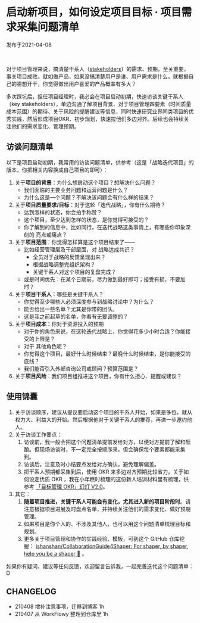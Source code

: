 

# 启动新项目，如何设定项目目标 · 项目需求采集问题清单

发布于2021-04-08 

<br>

对于项目管理来说，搞清楚干系人（[stakeholders](https://opentextbc.ca/projectmanagement/chapter/chapter-5-project-stakeholders-project-management/)）的需求、预期，至关重要，事关项目成败。<!-- more -->就如做产品，如果没搞清楚用户是谁、用户需求是什么，就根据自己的臆想开干，你觉得做出用户喜爱的产品概率有多大？

多次踩坑后，担任项目经理时，我必会在项目启动初期，快速访谈关键干系人（key stakeholders），单边沟通了解项目背景、对于项目管理四要素（时间质量成本范围）的期待、关于风险的提醒建议等信息，同时快速研究业界同类项目的优秀实践，然后形成项目OKR、初步规划，快速拉他们多边对齐。后续也会持续关注他们的需求变化、管理预期。

## 访谈问题清单

以下是项目启动初期，我常用的访谈问题清单，供参考（这是「战略迭代项目」的版本，你把相关内容换成自己项目的即可）：




1. 关于**项目的背景**：为什么想启动这个项目？想解决什么问题？
    - 我们面临的主要业务问题和运营问题是什么？
    - 为什么这是一个问题？不解决该问题会有什么样的结果？
2. 关于**项目质量要求/目标**：对于这轮「迭代战略」，你有什么期待？
    - 达到怎样的状态，你会拍手称赞？
    - 这个项目，至少达到怎样的状态，是你觉得可接受的？
    - 你了解到的信息中，比如同行，在迭代战略这类事情上，有哪些你印象深刻的 亮点或痛点？
3. 关于**项目范围**：你觉得怎样算是这个项目结束了——
    - 比如经营管理层及干部层面，对 战略达成共识？
        - 全员对于战略的反馈呈现出来？
        - 根据战略调整完组织架构？
        - 关键干系人对这个项目的复盘完成？
    - 或是时间优先：在某个日期前，尽力做到最好即可；接受有损，不要加时？
4. 关于**项目干系人**：哪些是关键干系人？
    - 你觉得至少哪些人必须深度参与到战略讨论中？为什么？
    - 能否给出一些名单？尤其是你带的团队。
    - 这是我之前起草的名单，你看有无要调整的？
5. 关于**项目成本**：你对于资源投入的预期
    - 对于你的角色来说，在这轮迭代战略上，你觉得花多少小时合适？你能接受的上限是？
    - 对于 其他角色呢？
    - 你觉得这个项目，最好什么时候结束？最晚什么时候结束，是你能接受的底线？
    - 我们能否引入外部咨询公司或顾问？预算范围是？
6. 关于**项目风险**：我们项目组推进这个项目，你有什么担心、提醒或建议？

## 使用锦囊

1. 关于访谈顺序，建议从提议要启动这个项目的干系人开始，如果是多位，就从权力大、利益大的开始。然后根据他对于关键干系人的推荐，再进一步邀约他人。
2. 关于访谈工作要点：
    1. 访谈前，我一般会把这个问题清单提前发给对方，以便对方提前了解和酝酿。但现场访谈时，不一定完全按顺序来，但会确保每个要素都能采集到。
    2. 访谈后，注意及时小结要点发给对方确认，避免理解偏差。
    3. 把干系人预期都采集到后，使用 OKR 来多边对齐预期比较省力。关于如何设定优质 OKR ，我在小年糕时梳理的这份新人培训材料里有梳理，供参考 [「目标管理 OKR」幻灯 V2.0](https://docs.qq.com/slide/DVXlMWnlFcUdnck96)。
3. 其它：
    1. **随着项目推进，关键干系人可能会有变化，尤其进入新的项目阶段时**。请注意根据项目进展及时盘点名单，并持续关注他们的需求变化、做好预期管理。
    2. 如果项目是你个人的、不涉及其他人，也可以用这个问题清单梳理目标和规划。
    3. 更多关于项目管理和协作的实践经验、模板，可到这个 GitHub 仓库挖掘： [ishanshan/CollaborationGuide4Shaper: For shaper, by shaper, help you be a shaper 🌱](https://github.com/ishanshan/CollaborationGuide4Shaper) 。

如果你有疑问、建议等任何反馈，欢迎留言告诉我，一起完善迭代这个问题清单：D

## CHANGELOG

- 210408 增补注意事项，迁移到博客 1h
- 210407 从 WorkFlowy 整理到仓库里 1h
